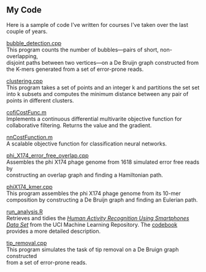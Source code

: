## My Code

Here is a sample of code I've written for courses I've taken over the last 
couple of years.

[bubble_detection.cpp](https://github.com/rydcormier/Code-Examples/blob/master/bubble_detection.cpp)  
This program counts the number of bubbles&#8212;pairs of short, non-overlapping,  
disjoint paths between two vertices&#8212;on a De Bruijn graph constructed from   
the K-mers generated from a set of error-prone reads.

[clustering.cpp](https://github.com/rydcormier/Code-Examples/blob/master/clustering.cpp)  
This program takes a set of points and an integer k and partitions the set
set into k subsets and computes the minimum distance between any pair of
points in different clusters.

[cofiCostFunc.m](https://github.com/rydcormier/Code-Examples/blob/master/cofiCostFunc.m)  
Implements a continuous differential multivarite objective function for 
collaborative filtering. Returns the value and the gradient. 

[nnCostFunction.m](https://github.com/rydcormier/Code-Examples/blob/master/nnCostFunction.m)  
A scalable objective function for classification neural networks. 

[phi_X174_error_free_overlap.cpp](https://github.com/rydcormier/Code-Examples/blob/master/phiX174_error_free_overlap.cpp)   
Assembles the phi X174 phage genome from 1618 simulated error free reads by   
constructing an overlap graph and finding a Hamiltonian path.

[phiX174_kmer.cpp](https://github.com/rydcormier/Code-Examples/blob/master/phiX174_kmer.cpp)    
This program assembles the phi X174 phage genome from its 10-mer composition
by constructing a De Bruijn graph and finding an Eulerian path. 

[run_analysis.R](https://github.com/rydcormier/Code-Examples/blob/master/tidy_data/run_analysis.R)  
Retrieves and tidies the [*Human Activity Recognition Using Smartphones Data Set*](http://archive.ics.uci.edu/ml/datasets/Human+Activity+Recognition+Using+Smartphones) from the 
UCI Machine Learning Repository. The 
[codebook](https://github.com/rydcormier/Code-Examples/blob/master/tidy_data/CodeBook.md) provides a more detailed description. 

[tip_removal.cpp](https://github.com/rydcormier/Code-Examples/blob/master/tip_removal.cpp)  
This program simulates the task of tip removal on a De Bruign graph constructed   
from a set of error-prone reads.
